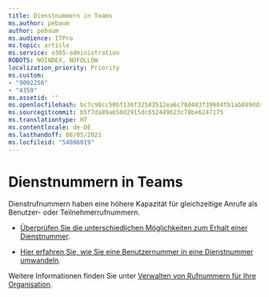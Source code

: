```yaml
---
title: Dienstnummern in Teams
ms.author: pebaum
author: pebaum
ms.audience: ITPro
ms.topic: article
ms.service: o365-administration
ROBOTS: NOINDEX, NOFOLLOW
localization_priority: Priority
ms.custom:
- "9002256"
- "4359"
ms.assetid: ''
ms.openlocfilehash: bc7c98cc50bf136f32583512ea6c78d483f39984fb1ab889dda19d1c1391e90f
ms.sourcegitcommit: b5f7da89a650d2915dc652449623c78be6247175
ms.translationtype: HT
ms.contentlocale: de-DE
ms.lasthandoff: 08/05/2021
ms.locfileid: "54086019"
---
```

# <a name="service-numbers-in-teams"></a>Dienstnummern in Teams

Dienstrufnummern haben eine höhere Kapazität für gleichzeitige Anrufe als Benutzer- oder Teilnehmerrufnummern. 

- [Überprüfen Sie die unterschiedlichen Möglichkeiten zum Erhalt einer Dienstnummer](https://docs.microsoft.com/microsoftteams/getting-service-phone-numbers). 

- [Hier erfahren Sie, wie Sie eine Benutzernummer in eine Dienstnummer umwandeln](https://docs.microsoft.com/microsoftteams/manage-phone-numbers-for-your-organization/phone-number-management-for-the-u-s).

Weitere Informationen finden Sie unter [Verwalten von Rufnummern für Ihre Organisation](https://docs.microsoft.com/microsoftteams/manage-phone-numbers-for-your-organization/manage-phone-numbers-for-your-organization).
